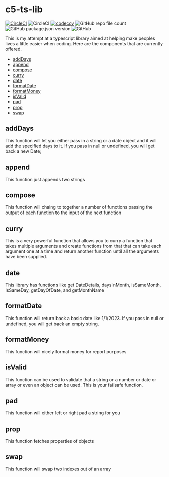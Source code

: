 # c5-ts-lib

[![CircleCI](https://dl.circleci.com/status-badge/img/gh/C5m7b4/c5-ts-lib/tree/master.svg?style=svg)](https://dl.circleci.com/status-badge/redirect/gh/C5m7b4/c5-ts-lib/tree/master)
![CircleCI](https://img.shields.io/circleci/build/github/C5m7b4/c5-ts-lib/master?style=plastic)
[![codecov](https://codecov.io/gh/C5m7b4/c5-ts-lib/branch/master/graph/badge.svg?token=eoy3bDqgts)](https://codecov.io/gh/C5m7b4/c5-ts-lib)
![GitHub repo file count](https://img.shields.io/github/directory-file-count/C5m7b4/c5-ts-lib?style=plastic)
![GitHub package.json version](https://img.shields.io/github/package-json/v/C5m7b4/c5-ts-lib?style=plastic)
![GitHub](https://img.shields.io/github/license/c5m7b4/c5-ts-lib?style=plastic)

This is my attempt at a typescript library aimed at helping make peoples lives a little easier when coding. Here are the components that are currently offered.

- [addDays](#adddays)
- [append](#append)
- [compose](#compose)
- [curry](#curry)
- [date](#date)
- [formatDate](#formatdate)
- [formatMoney](#formatmoney)
- [isValid](#isvalid)
- [pad](#pad)
- [prop](#prop)
- [swap](#swap)

## addDays

This function will let you either pass in a string or a date object and it will add the specified days to it. If you pass in null or undefined, you will get back a new Date;

## append

This function just appends two strings

## compose

This function will chaing to together a number of functions passing the output of each function to the input of the next function

## curry

This is a very powerful function that allows you to curry a function that takes multiple arguments and create functions from that that can take each argument one at a time and return another function until all the arguments have been supplied.

## date

This library has functions like get DateDetails, daysInMonth, isSameMonth, IsSameDay, getDayOfDate, and getMonthName

## formatDate

This function will return back a basic date like 1/1/2023. If you pass in null or undefined, you will get back an empty string.

## formatMoney

This function will nicely format money for report purposes

## isValid

This function can be used to validate that a string or a number or date or array or even an object can be used. This is your failsafe function.

## pad

This function will either left or right pad a string for you

## prop

This function fetches properties of objects

## swap

This function will swap two indexes out of an array